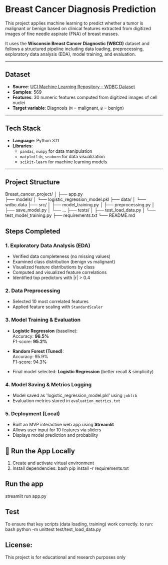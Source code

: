 # Breast Cancer Diagnosis Prediction

This project applies machine learning to predict whether a tumor is malignant or benign based on clinical features extracted from digitized images of fine needle aspirate (FNA) of breast masses.

It uses the **Wisconsin Breast Cancer Diagnostic (WBCD)** dataset and follows a structured pipeline including data loading, preprocessing, exploratory data analysis (EDA), model training, and evaluation.

---

## Dataset

- **Source**: [UCI Machine Learning Repository – WDBC Dataset](https://archive.ics.uci.edu/dataset/17/breast+cancer+wisconsin+diagnostic)
- **Samples**: 569
- **Features**: 30 numeric features computed from digitized images of cell nuclei
- **Target variable**: Diagnosis (`M` = malignant, `B` = benign)

---

## Tech Stack

- **Language**: Python 3.11
- **Libraries**:
  - `pandas`, `numpy` for data manipulation
  - `matplotlib`, `seaborn` for data visualization
  - `scikit-learn` for machine learning models

---

## Project Structure

Breast_cancer_project/
│
├── app.py                       
├── models/
│   └── logistic_regression_model.pkl
├── data/
│   └── wdbc.data
├── src/
│   ├── model_training.py
│   ├── preprocessing.py
│   ├── save_model.py
│   └── ...
├── tests/
│   ├── test_load_data.py
│   └── test_model_training.py
├── requirements.txt
└── README.md

## Steps Completed

### 1. Exploratory Data Analysis (EDA)
- Verified data completeness (no missing values)
- Examined class distribution (benign vs malignant)
- Visualized feature distributions by class
- Computed and visualized feature correlations
- Identified top predictors with |r| > 0.4

### 2. Data Preprocessing
- Selected 10 most correlated features
- Applied feature scaling with `StandardScaler`

### 3. Model Training & Evaluation
- **Logistic Regression** (baseline):  
  Accuracy: **96.5%**  
  F1-score: **95.2%**

- **Random Forest (Tuned)**:  
  Accuracy: 95.9%  
  F1-score: 94.3%

- Final model selected: **Logistic Regression** (better recall & simplicity)

### 4. Model Saving & Metrics Logging
- Model saved as 'logistic_regression_model.pkl' using `joblib`
- Evaluation metrics stored in `evaluation_metrics.txt`

### 5. Deployment (Local)
- Built an MVP interactive web app using **Streamlit**
- Allows user input for 10 features via sliders
- Displays model prediction and probability

## 🚀 Run the App Locally

1. Create and activate virtual environment
2. Install dependencies:
   bash
   pip install -r requirements.txt

## Run the app

streamlit run app.py

## Test

To ensure that key scripts (data loading, training) work correctly.
to run: 
 bash
 python -m unittest test/test_load_data.py

## License:

This project is for educational and research purposes only

